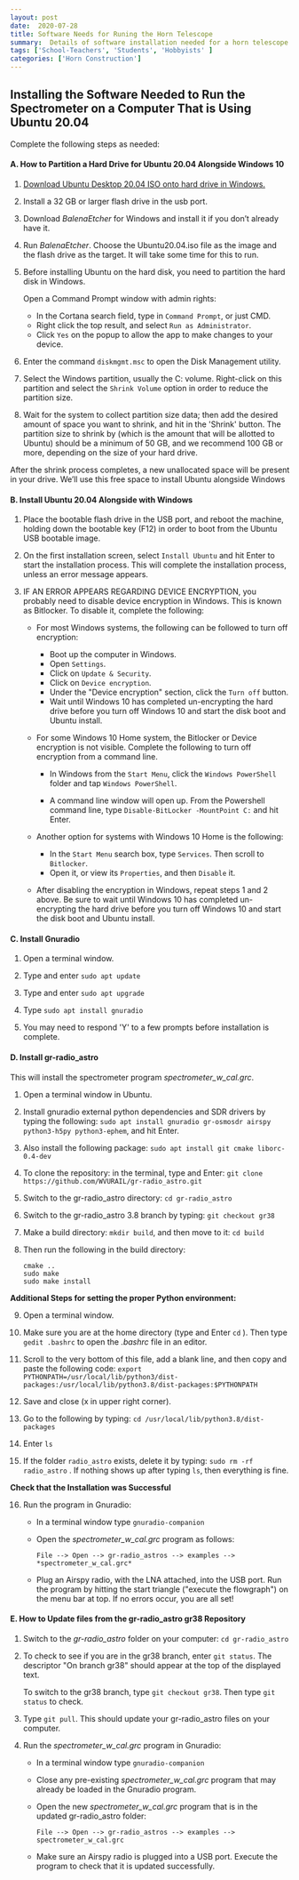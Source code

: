 ```yaml
---
layout: post
date:  2020-07-28
title: Software Needs for Runing the Horn Telescope
summary:  Details of software installation needed for a horn telescope
tags: ['School-Teachers', 'Students', 'Hobbyists' ]
categories: ['Horn Construction']
---
```


## Installing the Software Needed to Run the Spectrometer on a Computer That is Using Ubuntu 20.04

Complete the following steps as needed:

#### A. How to Partition a Hard Drive for Ubuntu 20.04 Alongside Windows 10

   1. [Download Ubuntu Desktop 20.04 ISO onto hard drive in Windows.](http://releases.ubuntu.com/20.04/)

   2. Install a 32 GB or larger flash drive in the usb port.
      
   3. Download *BalenaEtcher* for Windows and install it if you don’t already have it.
   
   4. Run *BalenaEtcher*. Choose the Ubuntu20.04.iso file as the image and the flash drive as the target. It will take some time for this to run.

   5. Before installing Ubuntu on the hard disk, you need to partition the hard disk in Windows.
   
      Open a Command Prompt window with admin rights:
         - In the Cortana search field, type in `Command Prompt`, or just CMD.
         - Right click the top result, and select `Run as Administrator`.
         - Click `Yes` on the popup to allow the app to make changes to your device.
         
   6. Enter the command `diskmgmt.msc` to open the Disk Management utility.

   7. Select the Windows partition, usually the C: volume. Right-click on this partition and select the `Shrink Volume` option in order to reduce the partition size.

   8. Wait for the system to collect partition size data; then add the desired amount of space you want to shrink, and hit in the 'Shrink' button. The partition size to shrink by (which is the amount that will be allotted to Ubuntu) should be a minimum of 50 GB, and we recommend 100 GB or more, depending on the size of your hard drive.
      
   After the shrink process completes, a new unallocated space will be present in your drive. We’ll use this free space to install Ubuntu alongside Windows

#### B. Install Ubuntu 20.04 Alongside with Windows

   1. Place the bootable flash drive in the USB port, and reboot the machine, holding down the bootable key (F12) in order to boot from the Ubuntu USB bootable image.

   2. On the first installation screen, select `Install Ubuntu` and hit Enter to start the installation process. This will complete the installation process, unless an error message appears.

   3. IF AN ERROR APPEARS REGARDING DEVICE ENCRYPTION, you probably need to disable device encryption in Windows. This is known as Bitlocker. To disable it, complete the following:

      - For most Windows systems, the following can be followed to turn off encryption:
          + Boot up the computer in Windows.
          + Open `Settings`.
          + Click on `Update & Security`.
          + Click on `Device encryption`.
          + Under the "Device encryption" section, click the `Turn off` button.
          + Wait until Windows 10 has completed un-encrypting the hard drive before you turn off Windows 10 and start the disk boot and Ubuntu install.
      
      - For some Windows 10 Home system, the Bitlocker or Device encryption is not visible. Complete the following to turn off encryption from a command line.
      
         +  In Windows from the `Start Menu`, click the `Windows PowerShell` folder and tap `Windows PowerShell`.

         + A command line window will open up. From the Powershell command line, type `Disable-BitLocker -MountPoint C:` and hit Enter.
      
      - Another option for systems with Windows 10 Home is the following:
         + In the `Start Menu` search box, type `Services`. Then scroll to `Bitlocker`. 
         + Open it, or view its `Properties`, and then `Disable` it.

       - After disabling the encryption in Windows, repeat steps 1 and 2 above. Be sure to wait until Windows 10 has completed un-encrypting the hard drive before you turn off Windows 10 and start the disk boot and Ubuntu install.


#### C. Install Gnuradio 

   1. Open a terminal window.

   2. Type and enter `sudo apt update`
   
   3. Type and enter `sudo apt upgrade`
      
   2. Type `sudo apt install gnuradio`

   3. You may need to respond 'Y' to a few prompts before installation is complete.

#### D. Install gr-radio_astro 

   This will install the spectrometer program *spectrometer_w_cal.grc*.

   1. Open a terminal window in Ubuntu.

   2. Install gnuradio external python dependencies and SDR drivers by typing the following:
      `sudo apt install gnuradio gr-osmosdr airspy python3-h5py python3-ephem`, and hit Enter.

   3. Also install the following package: `sudo apt install git cmake liborc-0.4-dev`
         
   4. To clone the repository: in the terminal, type and Enter: `git clone https://github.com/WVURAIL/gr-radio_astro.git`

   5. Switch to the gr-radio_astro directory: `cd gr-radio_astro`

   6. Switch to the gr-radio_astro 3.8 branch by typing: `git checkout gr38`

   7. Make a build directory: `mkdir build`, and then move to it: `cd build`  
      
   8. Then run the following in the build directory:

      ```
      cmake ..
      sudo make
      sudo make install
      ```
**Additional Steps for setting the proper Python environment:**

   9. Open a terminal window.
   
   10. Make sure you are at the home directory (type and Enter `cd` ). Then type `gedit .bashrc` to open the *.bashrc* file in an editor.
   
   11. Scroll to the very bottom of this file, add a blank line, and then copy and paste the following code: `export PYTHONPATH=/usr/local/lib/python3/dist-packages:/usr/local/lib/python3.8/dist-packages:$PYTHONPATH`

   12. Save and close (x in upper right corner).
   
   13. Go to the following by typing: `cd /usr/local/lib/python3.8/dist-packages`
   
   14. Enter `ls`
   
   15. If the folder `radio_astro` exists, delete it by typing: `sudo rm -rf radio_astro` . If nothing shows up after typing `ls`, then everything is fine.
 
**Check that the Installation was Successful**
 
   16. Run the program in Gnuradio:
         - In a terminal window type `gnuradio-companion`
         - Open the *spectrometer_w_cal.grc* program as follows: 
            
           `File --> Open --> gr-radio_astros --> examples --> *spectrometer_w_cal.grc* `
         - Plug an Airspy radio, with the LNA attached, into the USB port. Run the program by hitting the start triangle ("execute the flowgraph") on the menu bar at top. If no errors occur, you are all set!

#### E. How to Update files from the gr-radio_astro gr38 Repository

   1. Switch to the *gr-radio_astro* folder on your computer: `cd gr-radio_astro`
      
   2. To check to see if you are in the gr38 branch, enter `git status`. The descriptor "On branch gr38" should appear at the top of the displayed text.
   
      To switch to the gr38 branch, type `git checkout gr38`. Then type `git status` to check. 

   3. Type `git pull`. This should update your gr-radio_astro files on your computer.

   4. Run the *spectrometer_w_cal.grc* program in Gnuradio:
      - In a terminal window type `gnuradio-companion`
      - Close any pre-existing *spectrometer_w_cal.grc* program that may already be loaded in the Gnuradio program.
      - Open the new *spectrometer_w_cal.grc* program that is in the updated gr-radio_astro folder: 
            
         `File --> Open --> gr-radio_astros --> examples --> spectrometer_w_cal.grc`
         
      - Make sure an Airspy radio is plugged into a USB port. Execute the program to check that it is updated successfully.

